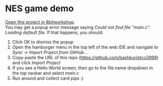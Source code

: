 NES game demo
=====

[Open this project in 8bitworkshop](https://8bitworkshop.com/v3.9.0/?repo=bashkur%2Fetco3999&platform=nes&file=main.c).  
You may get a popup error message saying *Could not find file "main.c". Loading default file.* If that happens, you should:  
1. Click OK to dismiss the popup
2. Open the hamburger menu in the top left of the web IDE and navigate to *Sync -> Import Project from GitHub...*
3. Copy-paste the URL of this repo (<https://github.com/bashkur/etco3999>) and click *Import Project*
4. If you see a Hello World screen, then go to the file name dropdown in the top navbar and select *main.c*
5. Run around and collect card pips :)

